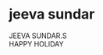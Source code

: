 <html>
  <head>
       <h1> jeeva sundar </h1>
       <u1> JEEVA SUNDAR.S </U1> </br>
 </head>
 <body> 
         <P1> HAPPY HOLIDAY </P1>
         
 </body>



</html>
